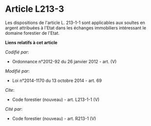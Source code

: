 # Article L213-3

Les dispositions de l'article L. 213-1-1 sont applicables aux soultes en argent attribuées à l'Etat dans les échanges
immobiliers intéressant le domaine forestier de l'Etat.

**Liens relatifs à cet article**

_Codifié par_:

  - Ordonnance n°2012-92 du 26 janvier 2012 - art. (V)

_Modifié par_:

  - Loi n°2014-1170 du 13 octobre 2014 - art. 69

_Cite_:

  - Code forestier (nouveau) - art. L213-1-1 (V)

_Cité par_:

  - Code forestier (nouveau) - art. R213-1 (V)
